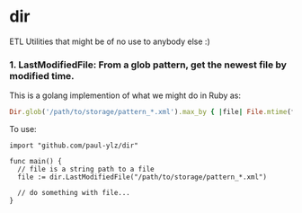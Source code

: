 # dir
ETL Utilities that might be of no use to anybody else :)

### 1. LastModifiedFile: From a glob pattern, get the newest file by modified time.
This is a golang implemention of what we might do in Ruby as:

```ruby
Dir.glob('/path/to/storage/pattern_*.xml').max_by { |file| File.mtime(file) }
```

To use:

```golang
import "github.com/paul-ylz/dir"

func main() {
  // file is a string path to a file
  file := dir.LastModifiedFile("/path/to/storage/pattern_*.xml")

  // do something with file...
}
```
